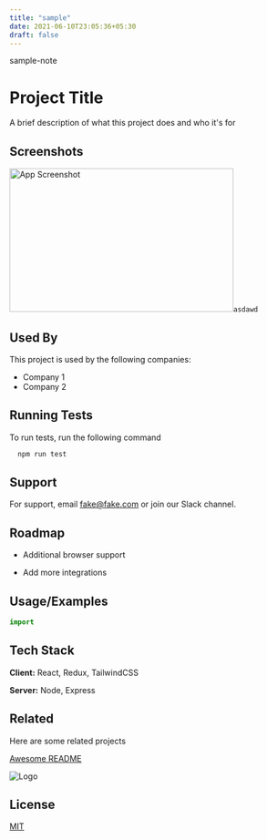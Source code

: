 ```yaml
---
title: "sample"
date: 2021-06-10T23:05:36+05:30
draft: false
---
```


sample-note

# Project Title

A brief description of what this project does and who it's for 

## Screenshots

<img src="https://via.placeholder.com/468x300?text=App+Screenshot+Here" alt="App Screenshot" width="393" height="252">`asdawd`

## Used By

This project is used by the following companies:

- Company 1
- Company 2

## Running Tests

To run tests, run the following command

```bash
  npm run test
```

## Support

For support, email fake@fake.com or join our Slack channel.

## Roadmap

- Additional browser support
    
- Add more integrations
    

## Usage/Examples

```python
import 
```

## Tech Stack

**Client:** React, Redux, TailwindCSS

**Server:** Node, Express

## Related

Here are some related projects

[Awesome README](https://github.com/matiassingers/awesome-readme)

![Logo](https://dev-to-uploads.s3.amazonaws.com/uploads/articles/th5xamgrr6se0x5ro4g6.png)

## License

[MIT](https://choosealicense.com/licenses/mit/)